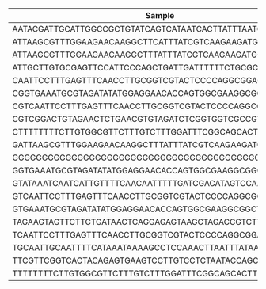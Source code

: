 | Sample | Reports | Occurrences | % of all reads |
| --- | --- | --- | --- |
| AATACGATTGCATTGGCCGCTGTATCAGTCATAATCACTTATTTAATCGC | 4 | 5074 | 0.0005885547831988744 |
| ATTAAGCGTTTGGAAGAACAAGGCTTCATTTATCGTCAAGAAGATGCAAG | 2 | 1702 | 0.00019742219964613406 |
| ATTAAGCGTTTGGAAGAACAAGGCTTTATTTATCGTCAAGAAGATGCAAG | 9 | 12395 | 0.0014377486278577154 |
| ATTGCTTGTGCGAGTTCCATTCCCAGCTGATTGATTTTTTCTGCGCCTAA | 4 | 12838 | 0.001489134077001803 |
| CAATTCCTTTGAGTTTCAACCTTGCGGTCGTACTCCCCAGGCGGAGTGCT | 3 | 3097 | 0.00035923416704117337 |
| CGGTGAAATGCGTAGATATATGGAGGAACACCAGTGGCGAAGGCGGCTCT | 6 | 6480 | 0.0007516426872543764 |
| CGTCAATTCCTTTGAGTTTCAACCTTGCGGTCGTACTCCCCAGGCGGAGT | 3 | 3018 | 0.0003500706219342142 |
| CGTCGGACTGTAGAACTCTGAACGTGTAGATCTCGGTGGTCGCCGTATCA | 5 | 7019 | 0.0008141635836170476 |
| CTTTTTTTTCTTGTGGCGTTCTTTGTCTTTGGATTTCGGCAGCACTTCCA | 4 | 6933 | 0.0008041880788170666 |
| GATTAAGCGTTTGGAAGAACAAGGCTTTATTTATCGTCAAGAAGATGCAA | 7 | 8973 | 0.0010408163322119628 |
| GGGGGGGGGGGGGGGGGGGGGGGGGGGGGGGGGGGGGGGGGGGGGGGGGG | 384 | 1495321 | 0.17344862573270084 |
| GGTGAAATGCGTAGATATATGGAGGAACACCAGTGGCGAAGGCGGCTCTC | 6 | 7417 | 0.0008603292918774243 |
| GTATAAATCAATCATTGTTTTCAACAATTTTTGATCGACATAGTCCAAGC | 2 | 2862 | 0.00033197552020401623 |
| GTCAATTCCTTTGAGTTTCAACCTTGCGGTCGTACTCCCCAGGCGGAGTG | 11 | 15372 | 0.0017830634858756597 |
| GTGAAATGCGTAGATATATGGAGGAACACCAGTGGCGAAGGCGGCTCTCT | 6 | 6876 | 0.0007975764070310327 |
| TAGAAGTAGTTCTTCTGATAACTCAGGAGAGTAAGCTAGACCGTCTTCAG | 4 | 2663 | 0.00030889266607382783 |
| TCAATTCCTTTGAGTTTCAACCTTGCGGTCGTACTCCCCAGGCGGAGTGC | 59 | 96658 | 0.011211771429727395 |
| TGCAATTGCAATTTTCATAAATAAAAGCCTCCAAACTTAATTTATAATAA | 4 | 5036 | 0.0005841470020081851 |
| TTCGTTCGGTCACTACAGAGTGAAGTCCTTGTCCTCTAATACCAGCATTT | 3 | 4101 | 0.0004756923858688577 |
| TTTTTTTTCTTGTGGCGTTCTTTGTCTTTGGATTTCGGCAGCACTTCCAA | 5 | 9404 | 0.0010908098504537277 |
